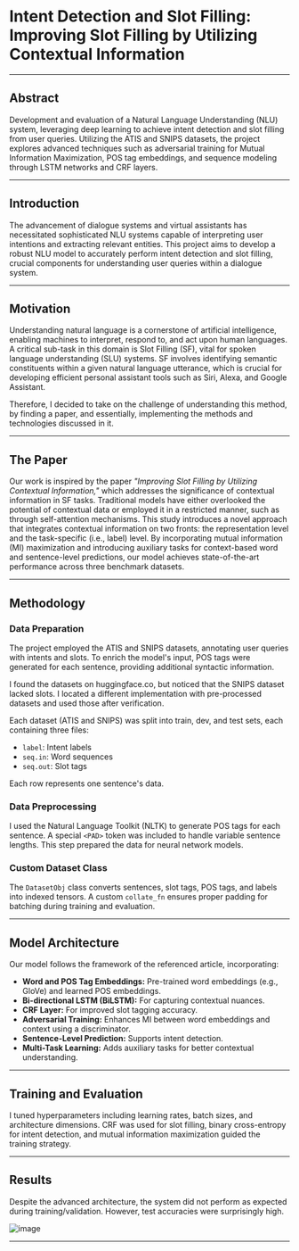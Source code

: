 # Intent Detection and Slot Filling: Improving Slot Filling by Utilizing Contextual Information

---

## Abstract

Development and evaluation of a Natural Language Understanding (NLU) system, leveraging deep learning to achieve intent detection and slot filling from user queries. Utilizing the ATIS and SNIPS datasets, the project explores advanced techniques such as adversarial training for Mutual Information Maximization, POS tag embeddings, and sequence modeling through LSTM networks and CRF layers.

---

## Introduction

The advancement of dialogue systems and virtual assistants has necessitated sophisticated NLU systems capable of interpreting user intentions and extracting relevant entities. This project aims to develop a robust NLU model to accurately perform intent detection and slot filling, crucial components for understanding user queries within a dialogue system.

---

## Motivation

Understanding natural language is a cornerstone of artificial intelligence, enabling machines to interpret, respond to, and act upon human languages. A critical sub-task in this domain is Slot Filling (SF), vital for spoken language understanding (SLU) systems. SF involves identifying semantic constituents within a given natural language utterance, which is crucial for developing efficient personal assistant tools such as Siri, Alexa, and Google Assistant.

Therefore, I decided to take on the challenge of understanding this method, by finding a paper, and essentially, implementing the methods and technologies discussed in it.

---

## The Paper

Our work is inspired by the paper *"Improving Slot Filling by Utilizing Contextual Information,"* which addresses the significance of contextual information in SF tasks. Traditional models have either overlooked the potential of contextual data or employed it in a restricted manner, such as through self-attention mechanisms. This study introduces a novel approach that integrates contextual information on two fronts: the representation level and the task-specific (i.e., label) level. By incorporating mutual information (MI) maximization and introducing auxiliary tasks for context-based word and sentence-level predictions, our model achieves state-of-the-art performance across three benchmark datasets.

---

## Methodology

### Data Preparation

The project employed the ATIS and SNIPS datasets, annotating user queries with intents and slots. To enrich the model's input, POS tags were generated for each sentence, providing additional syntactic information.

I found the datasets on huggingface.co, but noticed that the SNIPS dataset lacked slots. I located a different implementation with pre-processed datasets and used those after verification.

Each dataset (ATIS and SNIPS) was split into train, dev, and test sets, each containing three files:
- `label`: Intent labels
- `seq.in`: Word sequences
- `seq.out`: Slot tags

Each row represents one sentence's data.

### Data Preprocessing

I used the Natural Language Toolkit (NLTK) to generate POS tags for each sentence. A special `<PAD>` token was included to handle variable sentence lengths. This step prepared the data for neural network models.

### Custom Dataset Class

The `DatasetObj` class converts sentences, slot tags, POS tags, and labels into indexed tensors. A custom `collate_fn` ensures proper padding for batching during training and evaluation.

---

## Model Architecture

Our model follows the framework of the referenced article, incorporating:

- **Word and POS Tag Embeddings:** Pre-trained word embeddings (e.g., GloVe) and learned POS embeddings.
- **Bi-directional LSTM (BiLSTM):** For capturing contextual nuances.
- **CRF Layer:** For improved slot tagging accuracy.
- **Adversarial Training:** Enhances MI between word embeddings and context using a discriminator.
- **Sentence-Level Prediction:** Supports intent detection.
- **Multi-Task Learning:** Adds auxiliary tasks for better contextual understanding.

---

## Training and Evaluation

I tuned hyperparameters including learning rates, batch sizes, and architecture dimensions. CRF was used for slot filling, binary cross-entropy for intent detection, and mutual information maximization guided the training strategy.

---

## Results

Despite the advanced architecture, the system did not perform as expected during training/validation. However, test accuracies were surprisingly high.

![image](https://github.com/user-attachments/assets/3dfb7cd5-4b4d-412f-b80d-997254369712)

---
